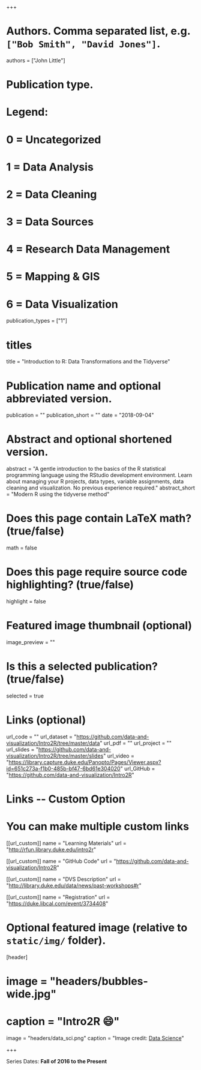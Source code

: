 +++

# Authors. Comma separated list, e.g. `["Bob Smith", "David Jones"]`.
authors = ["John Little"]

# Publication type.
# Legend:
# 0 = Uncategorized
# 1 = Data Analysis
# 2 = Data Cleaning
# 3 = Data Sources
# 4 = Research Data Management
# 5 = Mapping & GIS
# 6 = Data Visualization
publication_types = ["1"]

# titles
title = "Introduction to R: Data Transformations and the Tidyverse"

# Publication name and optional abbreviated version.
publication = ""
publication_short = ""
date = "2018-09-04"

# Abstract and optional shortened version.
abstract = "A gentle introduction to the basics of the R statistical programming language using the RStudio development environment. Learn about managing your R projects, data types, variable assignments, data cleaning and visualization. No previous experience required."
abstract_short = "Modern R using the tidyverse method"

# Does this page contain LaTeX math? (true/false)
math = false

# Does this page require source code highlighting? (true/false)
highlight = false

# Featured image thumbnail (optional)
image_preview = ""

# Is this a selected publication? (true/false)
selected = true

# Links (optional)
url_code = ""
url_dataset = "https://github.com/data-and-visualization/Intro2R/tree/master/data"
url_pdf = ""
url_project = ""
url_slides = "https://github.com/data-and-visualization/Intro2R/tree/master/slides"
url_video = "https://library.capture.duke.edu/Panopto/Pages/Viewer.aspx?id=651c273a-f1b0-485b-bf47-6bd61e304020"
url_GitHub = "https://github.com/data-and-visualization/Intro2R"

# Links -- Custom Option
# You can make multiple custom links
[[url_custom]]
name = "Learning Materials"
url = "http://rfun.library.duke.edu/intro2r"

[[url_custom]]
name = "GitHub Code"
url = "https://github.com/data-and-visualization/Intro2R"

[[url_custom]]
name = "DVS Description"
url = "http://library.duke.edu/data/news/past-workshops#r"

[[url_custom]]
name = "Registration"
url = "https://duke.libcal.com/event/3734408"

# Optional featured image (relative to `static/img/` folder).
[header]
# image = "headers/bubbles-wide.jpg"
# caption = "Intro2R :smile:"
image = "headers/data_sci.png"
caption = "Image credit: [Data Science](https://commons.wikimedia.org/wiki/File:Data_visualization_process_v1.png)"

+++

Series Dates:
**Fall of 2016 to the Present**
